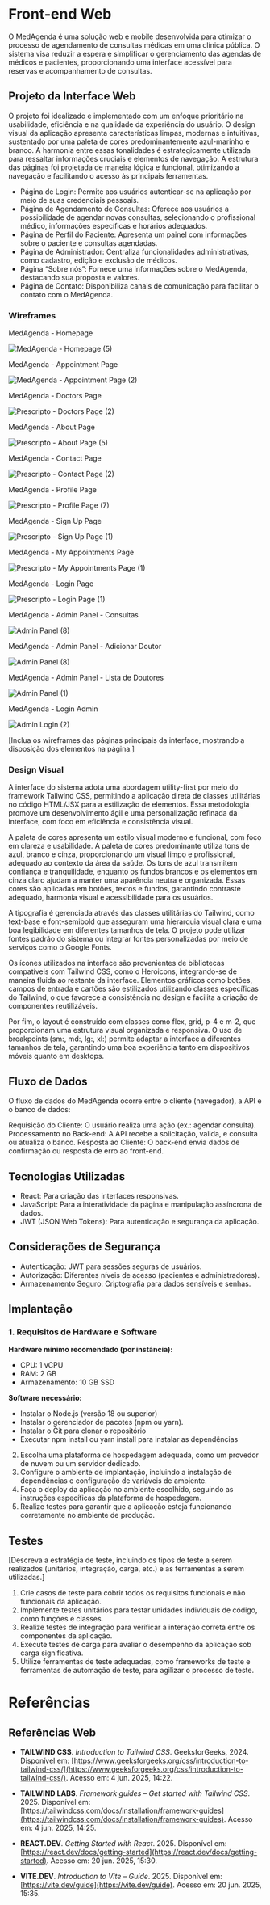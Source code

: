 # Front-end Web

O MedAgenda é uma solução web e mobile desenvolvida para otimizar o processo de agendamento de consultas médicas em uma clínica pública. O sistema visa reduzir a espera e simplificar o gerenciamento das agendas de médicos e pacientes, proporcionando uma interface acessível para reservas e acompanhamento de consultas.

## Projeto da Interface Web

O projeto foi idealizado e implementado com um enfoque prioritário na usabilidade, eficiência e na qualidade da experiência do usuário. O design visual da aplicação apresenta características limpas, modernas e intuitivas, sustentado por uma paleta de cores predominantemente azul-marinho e branco. A harmonia entre essas tonalidades é estrategicamente utilizada para ressaltar informações cruciais e elementos de navegação. A estrutura das páginas foi projetada de maneira lógica e funcional, otimizando a navegação e facilitando o acesso às principais ferramentas.

- Página de Login: Permite aos usuários autenticar-se na aplicação por meio de suas credenciais pessoais.
- Página de Agendamento de Consultas: Oferece aos usuários a possibilidade de agendar novas consultas, selecionando o profissional médico, informações específicas e horários adequados.
- Página de Perfil do Paciente: Apresenta um painel com informações sobre o paciente e consultas agendadas.
- Página de Administrador: Centraliza funcionalidades administrativas, como cadastro, edição e exclusão de médicos.
- Página “Sobre nós”: Fornece uma informações sobre o MedAgenda, destacando sua proposta e valores.
- Página de Contato: Disponibiliza canais de comunicação para facilitar o contato com o MedAgenda.

### Wireframes

MedAgenda - Homepage

![MedAgenda - Homepage (5)](https://github.com/user-attachments/assets/0031dafe-7a76-4038-9540-99e8ab89a9db)

MedAgenda - Appointment Page

![MedAgenda - Appointment Page (2)](https://github.com/user-attachments/assets/835bd99c-0581-4c2c-aa6a-645364852c8d)

MedAgenda - Doctors Page

![Prescripto - Doctors Page (2)](https://github.com/user-attachments/assets/4c1df396-f8fd-4256-8209-d75e9a393ae9)

MedAgenda - About Page

![Prescripto - About Page (5)](https://github.com/user-attachments/assets/13d95e22-1931-4673-b35d-1c6f65adc4d7)

MedAgenda - Contact Page

![Prescripto - Contact Page (2)](https://github.com/user-attachments/assets/be4b951b-f8a6-4c4a-b877-832578755593)

MedAgenda - Profile Page

![Prescripto - Profile Page (7)](https://github.com/user-attachments/assets/78a17dc6-0a76-4ac7-b396-52e181020449)


MedAgenda - Sign Up Page

![Prescripto - Sign Up Page (1)](https://github.com/user-attachments/assets/2e163b27-270b-459a-8086-77b6e83f72d5)


MedAgenda - My Appointments Page

![Prescripto - My Appointments Page (1)](https://github.com/user-attachments/assets/45961a5c-3fe3-4961-9aa6-c11567cd53b9)

MedAgenda - Login Page

![Prescripto - Login Page (1)](https://github.com/user-attachments/assets/ab6c314f-a546-4de9-a32b-03785d71e94d)


MedAgenda - Admin Panel - Consultas

![Admin Panel (8)](https://github.com/user-attachments/assets/8f717822-8932-4dd0-b858-0763ea77c39d)

MedAgenda -  Admin Panel - Adicionar Doutor

![Admin Panel (8)](https://github.com/user-attachments/assets/5d86bb76-1422-4704-aff7-ca2a5290bbf6)

MedAgenda - Admin Panel - Lista de Doutores

![Admin Panel (1)](https://github.com/user-attachments/assets/c612c2de-7a75-40ab-8641-7299c0be6d19)


MedAgenda - Login Admin

![Admin Login (2)](https://github.com/user-attachments/assets/cb1a2d36-b8da-4204-b566-a88e7aec6b47)



[Inclua os wireframes das páginas principais da interface, mostrando a disposição dos elementos na página.]

### Design Visual

A interface do sistema adota uma abordagem utility-first por meio do framework Tailwind CSS, permitindo a aplicação direta de classes utilitárias no código HTML/JSX para a estilização de elementos. Essa metodologia promove um desenvolvimento ágil e uma personalização refinada da interface, com foco em eficiência e consistência visual.

A paleta de cores apresenta um estilo visual moderno e funcional, com foco em clareza e usabilidade. A paleta de cores predominante utiliza tons de azul, branco e cinza, proporcionando um visual limpo e profissional, adequado ao contexto da área da saúde. Os tons de azul transmitem confiança e tranquilidade, enquanto os fundos brancos e os elementos em cinza claro ajudam a manter uma aparência neutra e organizada. Essas cores são aplicadas em botões, textos e fundos, garantindo contraste adequado, harmonia visual e acessibilidade para os usuários.

A tipografia é gerenciada através das classes utilitárias do Tailwind, como text-base e font-semibold que asseguram uma hierarquia visual clara e uma boa legibilidade em diferentes tamanhos de tela. O projeto pode utilizar fontes padrão do sistema ou integrar fontes personalizadas por meio de serviços como o Google Fonts.

Os ícones utilizados na interface são provenientes de bibliotecas compatíveis com Tailwind CSS, como o Heroicons, integrando-se de maneira fluida ao restante da interface. Elementos gráficos como botões, campos de entrada e cartões são estilizados utilizando classes específicas do Tailwind, o que favorece a consistência no design e facilita a criação de componentes reutilizáveis.

Por fim, o layout é construído com classes como flex, grid, p-4 e m-2, que proporcionam uma estrutura visual organizada e responsiva. O uso de breakpoints (sm:, md:, lg:, xl:) permite adaptar a interface a diferentes tamanhos de tela, garantindo uma boa experiência tanto em dispositivos móveis quanto em desktops.

## Fluxo de Dados

O fluxo de dados do MedAgenda ocorre entre o cliente (navegador), a API e o banco de dados:

Requisição do Cliente: O usuário realiza uma ação (ex.: agendar consulta).
Processamento no Back-end: A API recebe a solicitação, valida, e consulta ou atualiza o banco.
Resposta ao Cliente: O back-end envia dados de confirmação ou resposta de erro ao front-end.

## Tecnologias Utilizadas

- React: Para criação das interfaces responsivas.
- JavaScript: Para a interatividade da página e manipulação assíncrona de dados.
- JWT (JSON Web Tokens): Para autenticação e segurança da aplicação.

## Considerações de Segurança

- Autenticação: JWT para sessões seguras de usuários.
- Autorização: Diferentes níveis de acesso (pacientes e administradores).
- Armazenamento Seguro: Criptografia para dados sensíveis e senhas.

## Implantação

### 1. Requisitos de Hardware e Software

**Hardware mínimo recomendado (por instância):**
- CPU: 1 vCPU
- RAM: 2 GB
- Armazenamento: 10 GB SSD

**Software necessário:**
- Instalar o Node.js (versão 18 ou superior)
- Instalar o gerenciador de pacotes (npm ou yarn).
- Instalar o Git para clonar o repositório
- Executar npm install ou yarn install para instalar as dependências

  
2. Escolha uma plataforma de hospedagem adequada, como um provedor de nuvem ou um servidor dedicado.
3. Configure o ambiente de implantação, incluindo a instalação de dependências e configuração de variáveis de ambiente.
4. Faça o deploy da aplicação no ambiente escolhido, seguindo as instruções específicas da plataforma de hospedagem.
5. Realize testes para garantir que a aplicação esteja funcionando corretamente no ambiente de produção.

## Testes

[Descreva a estratégia de teste, incluindo os tipos de teste a serem realizados (unitários, integração, carga, etc.) e as ferramentas a serem utilizadas.]

1. Crie casos de teste para cobrir todos os requisitos funcionais e não funcionais da aplicação.
2. Implemente testes unitários para testar unidades individuais de código, como funções e classes.
3. Realize testes de integração para verificar a interação correta entre os componentes da aplicação.
4. Execute testes de carga para avaliar o desempenho da aplicação sob carga significativa.
5. Utilize ferramentas de teste adequadas, como frameworks de teste e ferramentas de automação de teste, para agilizar o processo de teste.

# Referências

## Referências Web

- **TAILWIND CSS**. *Introduction to Tailwind CSS*. GeeksforGeeks, 2024. Disponível em: [https://www.geeksforgeeks.org/css/introduction-to-tailwind-css/](https://www.geeksforgeeks.org/css/introduction-to-tailwind-css/). Acesso em: 4 jun. 2025, 14:22.

- **TAILWIND LABS**. *Framework guides – Get started with Tailwind CSS*. 2025. Disponível em: [https://tailwindcss.com/docs/installation/framework-guides](https://tailwindcss.com/docs/installation/framework-guides). Acesso em: 4 jun. 2025, 14:25.

- **REACT.DEV**. *Getting Started with React*. 2025. Disponível em: [https://react.dev/docs/getting-started](https://react.dev/docs/getting-started). Acesso em: 20 jun. 2025, 15:30.

- **VITE.DEV**. *Introduction to Vite – Guide*. 2025. Disponível em: [https://vite.dev/guide](https://vite.dev/guide). Acesso em: 20 jun. 2025, 15:35.

